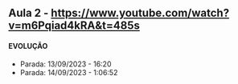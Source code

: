 ## Aula 2 - https://www.youtube.com/watch?v=m6Pqiad4kRA&t=485s

#### EVOLUÇÃO

-   Parada: 13/09/2023 - 16:20
-   Parada: 14/09/2023 - 1:06:52

